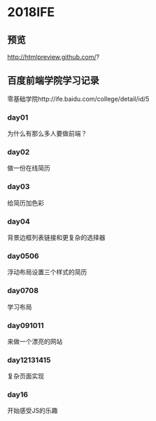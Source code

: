 # 2018IFE
 
## 预览
 http://htmlpreview.github.com/?
## 百度前端学院学习记录
零基础学院http://ife.baidu.com/college/detail/id/5       

### day01
为什么有那么多人要做前端？
### day02
做一份在线简历
### day03
给简历加色彩
### day04
背景边框列表链接和更复杂的选择器
### day0506
浮动布局设置三个样式的简历
### day0708
学习布局
### day091011
来做一个漂亮的网站
### day12131415
复杂页面实现
### day16
开始感受JS的乐趣
